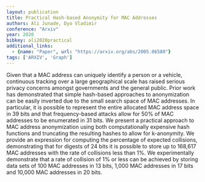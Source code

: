 ```yaml
---
layout: publication
title: Practical Hash-based Anonymity for MAC Addresses
authors: Ali Junade, Dyo Vladimir
conference: "Arxiv"
year: 2020
bibkey: ali2020practical
additional_links:
  - {name: "Paper", url: "https://arxiv.org/abs/2005.06580"}
tags: ['ARXIV', 'Graph']
---
```

Given that a MAC address can uniquely identify a person or a vehicle, continuous tracking over a large geographical scale has raised serious privacy concerns amongst governments and the general public. Prior work has demonstrated that simple hash-based approaches to anonymization can be easily inverted due to the small search space of MAC addresses. In particular, it is possible to represent the entire allocated MAC address space in 39 bits and that frequency-based attacks allow for 50% of MAC addresses to be enumerated in 31 bits. We present a practical approach to MAC address anonymization using both computationally expensive hash functions and truncating the resulting hashes to allow for k-anonymity. We provide an expression for computing the percentage of expected collisions, demonstrating that for digests of 24 bits it is possible to store up to 168,617 MAC addresses with the rate of collisions less than 1%. We experimentally demonstrate that a rate of collision of 1% or less can be achieved by storing data sets of 100 MAC addresses in 13 bits, 1,000 MAC addresses in 17 bits and 10,000 MAC addresses in 20 bits.
